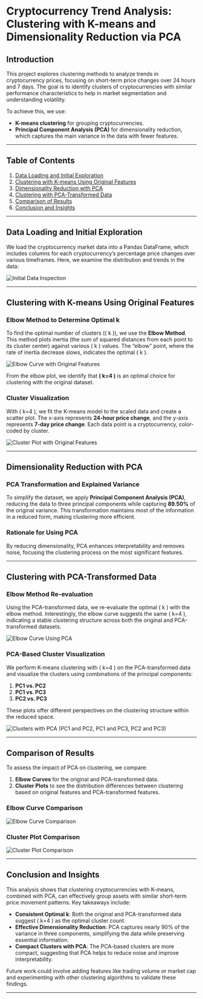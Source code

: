 # Cryptocurrency Trend Analysis: Clustering with K-means and Dimensionality Reduction via PCA

## Introduction

This project explores clustering methods to analyze trends in cryptocurrency prices, focusing on short-term price changes over 24 hours and 7 days. The goal is to identify clusters of cryptocurrencies with similar performance characteristics to help in market segmentation and understanding volatility. 

To achieve this, we use:
- **K-means clustering** for grouping cryptocurrencies.
- **Principal Component Analysis (PCA)** for dimensionality reduction, which captures the main variance in the data with fewer features.

---

## Table of Contents

1. [Data Loading and Initial Exploration](#data-loading-and-initial-exploration)
2. [Clustering with K-means Using Original Features](#clustering-with-k-means-using-original-features)
3. [Dimensionality Reduction with PCA](#dimensionality-reduction-with-pca)
4. [Clustering with PCA-Transformed Data](#clustering-with-pca-transformed-data)
5. [Comparison of Results](#comparison-of-results)
6. [Conclusion and Insights](#conclusion-and-insights)

---

## Data Loading and Initial Exploration

We load the cryptocurrency market data into a Pandas DataFrame, which includes columns for each cryptocurrency’s percentage price changes over various timeframes. Here, we examine the distribution and trends in the data:

![Initial Data Inspection](img/initial_inspection_graph.png)

---

## Clustering with K-means Using Original Features

### Elbow Method to Determine Optimal k

To find the optimal number of clusters (\( k \)), we use the **Elbow Method**. This method plots inertia (the sum of squared distances from each point to its cluster center) against various \( k \) values. The “elbow” point, where the rate of inertia decrease slows, indicates the optimal \( k \).

![Elbow Curve with Original Features](img/elbow_plot_for_kvalue.png)

From the elbow plot, we identify that **\( k=4 \)** is an optimal choice for clustering with the original dataset.

### Cluster Visualization

With \( k=4 \), we fit the K-means model to the scaled data and create a scatter plot. The x-axis represents **24-hour price change**, and the y-axis represents **7-day price change**. Each data point is a cryptocurrency, color-coded by cluster.

![Cluster Plot with Original Features](img/cluster_plot.png)

---

## Dimensionality Reduction with PCA

### PCA Transformation and Explained Variance

To simplify the dataset, we apply **Principal Component Analysis (PCA)**, reducing the data to three principal components while capturing **89.50%** of the original variance. This transformation maintains most of the information in a reduced form, making clustering more efficient.

### Rationale for Using PCA

By reducing dimensionality, PCA enhances interpretability and removes noise, focusing the clustering process on the most significant features.

---

## Clustering with PCA-Transformed Data

### Elbow Method Re-evaluation

Using the PCA-transformed data, we re-evaluate the optimal \( k \) with the elbow method. Interestingly, the elbow curve suggests the same \( k=4 \), indicating a stable clustering structure across both the original and PCA-transformed datasets.

![Elbow Curve Using PCA](img/elbow_curve_usingPCA_plot.png)

### PCA-Based Cluster Visualization

We perform K-means clustering with \( k=4 \) on the PCA-transformed data and visualize the clusters using combinations of the principal components:
1. **PC1 vs. PC2**
2. **PC1 vs. PC3**
3. **PC2 vs. PC3**

These plots offer different perspectives on the clustering structure within the reduced space.

![Clusters with PCA (PC1 and PC2, PC1 and PC3, PC2 and PC3)](img/composite.png)

---

## Comparison of Results

To assess the impact of PCA on clustering, we compare:
1. **Elbow Curves** for the original and PCA-transformed data.
2. **Cluster Plots** to see the distribution differences between clustering based on original features and PCA-transformed features.

### Elbow Curve Comparison

![Elbow Curve Comparison](img/ccomparison_plot.png)

### Cluster Plot Comparison

![Cluster Plot Comparison](img/ccomparison_plot_w_PCA.png)

---

## Conclusion and Insights

This analysis shows that clustering cryptocurrencies with K-means, combined with PCA, can effectively group assets with similar short-term price movement patterns. Key takeaways include:

- **Consistent Optimal k**: Both the original and PCA-transformed data suggest \( k=4 \) as the optimal cluster count.
- **Effective Dimensionality Reduction**: PCA captures nearly 90% of the variance in three components, simplifying the data while preserving essential information.
- **Compact Clusters with PCA**: The PCA-based clusters are more compact, suggesting that PCA helps to reduce noise and improve interpretability.

Future work could involve adding features like trading volume or market cap and experimenting with other clustering algorithms to validate these findings.

--- 